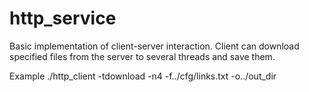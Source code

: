# http_service

Basic implementation of client-server interaction.
Client can download specified files from the server to several threads and save them.

Example
./http_client -tdownload -n4 -f../cfg/links.txt -o../out_dir
